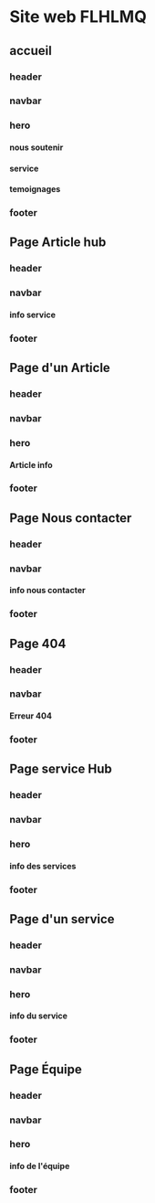 
# Site web FLHLMQ
## accueil
### header
### navbar
### hero
#### nous soutenir
#### service
#### temoignages
### footer


## Page Article hub
### header
### navbar
#### info service
### footer

## Page d'un Article
### header
### navbar
### hero
#### Article info
### footer

## Page Nous contacter
### header
### navbar
#### info nous contacter
### footer

## Page 404
### header
### navbar
#### Erreur 404
### footer

## Page service Hub
### header
### navbar
### hero
#### info des services
### footer

## Page d'un service
### header
### navbar
### hero
#### info du service
### footer

## Page Équipe
### header
### navbar
### hero
#### info de l'équipe
### footer